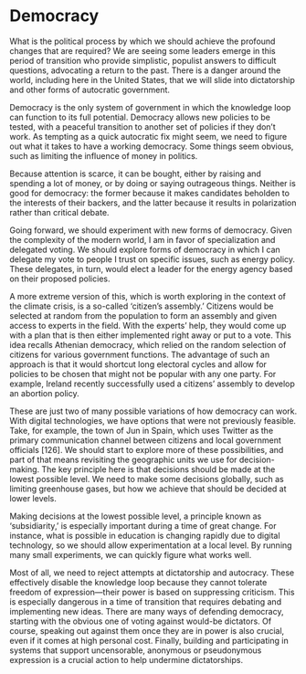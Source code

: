 # Democracy

What is the political process by which we should achieve the profound changes that are required? We are seeing some leaders emerge in this period of transition who provide simplistic, populist answers to difficult questions, advocating a return to the past. There is a danger around the world, including here in the United States, that we will slide into dictatorship and other forms of autocratic government.

Democracy is the only system of government in which the knowledge loop can function to its full potential. Democracy allows new policies to be tested, with a peaceful transition to another set of policies if they don’t work. As tempting as a quick autocratic fix might seem, we need to figure out what it takes to have a working democracy. Some things seem obvious, such as limiting the influence of money in politics. 

Because attention is scarce, it can be bought, either by raising and spending a lot of money, or by doing or saying outrageous things. Neither is good for democracy: the former because it makes candidates beholden to the interests of their backers, and the latter because it results in polarization rather than critical debate. 

Going forward, we should experiment with new forms of democracy. Given the complexity of the modern world, I am in favor of specialization and delegated voting. We should explore forms of democracy in which I can delegate my vote to people I trust on specific issues, such as energy policy. These delegates, in turn, would elect a leader for the energy agency based on their proposed policies.

A more extreme version of this, which is worth exploring in the context of the climate crisis, is a so-called ‘citizen’s assembly.’ Citizens would be selected at random from the population to form an assembly and given access to experts in the field. With the experts’ help, they would come up with a plan that is then either implemented right away or put to a vote. This idea recalls Athenian democracy, which relied on the random selection of citizens for various government functions. The advantage of such an approach is that it would shortcut long electoral cycles and allow for policies to be chosen that might not be popular with any one party. For example, Ireland recently successfully used a citizens’ assembly to develop an abortion policy.

These are just two of many possible variations of how democracy can work. With digital technologies, we have options that were not previously feasible. Take, for example, the town of Jun in Spain, which uses Twitter as the primary communication channel between citizens and local government officials [126]. We should start to explore more of these possibilities, and part of that means revisiting the geographic units we use for decision-making. The key principle here is that decisions should be made at the lowest possible level. We need to make some decisions globally, such as limiting greenhouse gases, but how we achieve that should be decided at lower levels. 

Making decisions at the lowest possible level, a principle known as ‘subsidiarity,’ is especially important during a time of great change. For instance, what is possible in education is changing rapidly due to digital technology, so we should allow experimentation at a local level. By running many small experiments, we can quickly figure what works well.

Most of all, we need to reject attempts at dictatorship and autocracy. These effectively disable the knowledge loop because they cannot tolerate freedom of expression—their power is based on suppressing criticism. This is especially dangerous in a time of transition that requires debating and implementing new ideas. There are many ways of defending democracy, starting with the obvious one of voting against would-be dictators. Of course, speaking out against them once they are in power is also crucial, even if it comes at high personal cost. Finally, building and participating in systems that support uncensorable, anonymous or pseudonymous expression is a crucial action to help undermine dictatorships.
